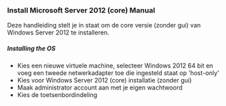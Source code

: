 ### Install Microsoft Server 2012 (core) Manual

Deze handleiding stelt je in staat om de core versie (zonder gui) van Windows Server 2012 te installeren.

##### Installing the OS
* Kies een nieuwe virtuele machine, selecteer Windows 2012 64 bit en voeg een tweede netwerkadapter toe die ingesteld staat op 'host-only'
* Kies voor Windows Server 2012 (core) installatie (zonder gui)
* Maak administrator account aan met je eigen wachtwoord
* Kies de toetsenbordindeling
